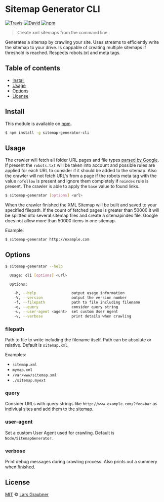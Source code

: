 # Sitemap Generator CLI

[![Travis](https://img.shields.io/travis/lgraubner/sitemap-generator-cli.svg)](https://travis-ci.org/lgraubner/sitemap-generator-cli) [![David](https://img.shields.io/david/lgraubner/sitemap-generator-cli.svg)](https://david-dm.org/lgraubner/sitemap-generator-cli) [![npm](https://img.shields.io/npm/v/sitemap-generator-cli.svg)](https://www.npmjs.com/package/sitemap-generator-cli)

> Create xml sitemaps from the command line.

Generates a sitemap by crawling your site. Uses streams to efficiently write the sitemap to your drive. Is cappable of creating multiple sitemaps if threshold is reached. Respects robots.txt and meta tags.

## Table of contents

- [Install](#install)
- [Usage](#usage)
- [Options](#options)
- [License](#license)

## Install

This module is available on [npm](https://www.npmjs.com/).

```BASH
$ npm install -g sitemap-generator-cli
```

## Usage

The crawler will fetch all folder URL pages and file types [parsed by Google](https://support.google.com/webmasters/answer/35287?hl=en). If present the `robots.txt` will be taken into account and possible rules are applied for each URL to consider if it should be added to the sitemap. Also the crawler will not fetch URL's from a page if the robots meta tag with the value `nofollow` is present and ignore them completely if `noindex` rule is present. The crawler is able to apply the `base` value to found links.

```BASH
$ sitemap-generator [options] <url>
```

When the crawler finished the XML Sitemap will be built and saved to your specified filepath. If the count of fetched pages is greater than 50000 it will be splitted into several sitemap files and create a sitemapindex file. Google does not allow more than 50000 items in one sitemap.

Example:

```BASH
$ sitemap-generator http://example.com
```

## Options

```BASH
$ sitemap-generator --help

  Usage: cli [options] <url>

  Options:

    -h, --help                output usage information
    -V, --version             output the version number
    -f, --filepath            path to file including filename
    -q, --query               consider query string
    -u, --user-agent <agent>  set custom User Agent
    -v, --verbose             print details when crawling
```

### filepath

Path to file to write including the filename itself. Path can be absolute or relative. Default is `sitemap.xml`.

Examples:

- `sitemap.xml`
- `mymap.xml`
- `/var/www/sitemap.xml`
- `./sitemap.myext`

### query

Consider URLs with query strings like `http://www.example.com/?foo=bar` as indiviual sites and add them to the sitemap.

### user-agent

Set a custom User Agent used for crawling. Default is `Node/SitemapGenerator`.

### verbose

Print debug messages during crawling process. Also prints out a summery when finished.

## License

[MIT](https://github.com/lgraubner/sitemap-generator/blob/master/LICENSE) © [Lars Graubner](https://larsgraubner.com)
